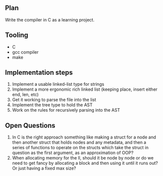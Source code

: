## Plan

Write the compiler in C as a learning project.


## Tooling

- C
- gcc compiler
- make

## Implementation steps

1. Implement a usable linked-list type for strings
2. Implement a more ergonomic rich linked list (keeping place, insert either end, len, etc)
3. Get it working to parse the file into the list
4. Implement the tree type to hold the AST
5. Work on the rules for recursively parsing into the AST


## Open Questions
1. In C is the right approach something like making a struct for a node and then another struct that holds nodes and any metadata, and then a series of functions to operate on the structs which take the struct in question as the first argument, as an approximation of OOP?
2. When allocating memory for the ll, should it be node by node or do we need to get fancy by allocating a block and then using it until it runs out? Or just having a fixed max size?
